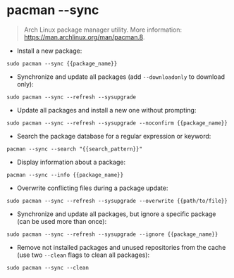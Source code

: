 # pacman --sync

> Arch Linux package manager utility.
> More information: <https://man.archlinux.org/man/pacman.8>.

- Install a new package:

`sudo pacman --sync {{package_name}}`

- Synchronize and update all packages (add `--downloadonly` to download only):

`sudo pacman --sync --refresh --sysupgrade`

- Update all packages and install a new one without prompting:

`sudo pacman --sync --refresh --sysupgrade --noconfirm {{package_name}}`

- Search the package database for a regular expression or keyword:

`pacman --sync --search "{{search_pattern}}"`

- Display information about a package:

`pacman --sync --info {{package_name}}`

- Overwrite conflicting files during a package update:

`sudo pacman --sync --refresh --sysupgrade --overwrite {{path/to/file}}`

- Synchronize and update all packages, but ignore a specific package (can be used more than once):

`sudo pacman --sync --refresh --sysupgrade --ignore {{package_name}}`

- Remove not installed packages and unused repositories from the cache (use two `--clean` flags to clean all packages):

`sudo pacman --sync --clean`
